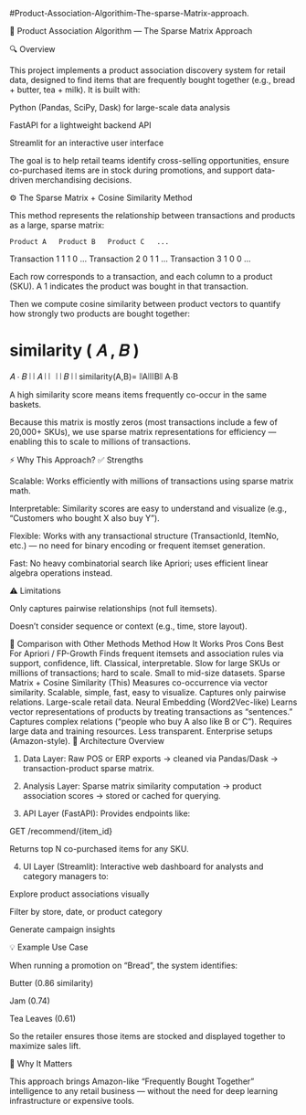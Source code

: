 #Product-Association-Algorithim-The-sparse-Matrix-approach.

🧠 Product Association Algorithm — The Sparse Matrix Approach

🔍 Overview

This project implements a product association discovery system for retail data, designed to find items that are frequently bought together (e.g., bread + butter, tea + milk).
It is built with:

Python (Pandas, SciPy, Dask) for large-scale data analysis

FastAPI for a lightweight backend API

Streamlit for an interactive user interface

The goal is to help retail teams identify cross-selling opportunities, ensure co-purchased items are in stock during promotions, and support data-driven merchandising decisions.

⚙️ The Sparse Matrix + Cosine Similarity Method

This method represents the relationship between transactions and products as a large, sparse matrix:

	Product A	Product B	Product C	...
Transaction 1	1	1	0	...
Transaction 2	0	1	1	...
Transaction 3	1	0	0	...

Each row corresponds to a transaction, and each column to a product (SKU).
A 1 indicates the product was bought in that transaction.

Then we compute cosine similarity between product vectors to quantify how strongly two products are bought together:

similarity
(
𝐴
,
𝐵
)
=
𝐴
⋅
𝐵
∣
∣
𝐴
∣
∣
 
∣
∣
𝐵
∣
∣
similarity(A,B)=
∣∣A∣∣∣∣B∣∣
A⋅B
	​


A high similarity score means items frequently co-occur in the same baskets.

Because this matrix is mostly zeros (most transactions include a few of 20,000+ SKUs), we use sparse matrix representations for efficiency — enabling this to scale to millions of transactions.

⚡ Why This Approach?
✅ Strengths

Scalable: Works efficiently with millions of transactions using sparse matrix math.

Interpretable: Similarity scores are easy to understand and visualize (e.g., “Customers who bought X also buy Y”).

Flexible: Works with any transactional structure (TransactionId, ItemNo, etc.) — no need for binary encoding or frequent itemset generation.

Fast: No heavy combinatorial search like Apriori; uses efficient linear algebra operations instead.

⚠️ Limitations

Only captures pairwise relationships (not full itemsets).

Doesn’t consider sequence or context (e.g., time, store layout).

🔬 Comparison with Other Methods
Method	How It Works	Pros	Cons	Best For
Apriori / FP-Growth	Finds frequent itemsets and association rules via support, confidence, lift.	Classical, interpretable.	Slow for large SKUs or millions of transactions; hard to scale.	Small to mid-size datasets.
Sparse Matrix + Cosine Similarity (This)	Measures co-occurrence via vector similarity.	Scalable, simple, fast, easy to visualize.	Captures only pairwise relations.	Large-scale retail data.
Neural Embedding (Word2Vec-like)	Learns vector representations of products by treating transactions as “sentences.”	Captures complex relations (“people who buy A also like B or C”).	Requires large data and training resources. Less transparent.	Enterprise setups (Amazon-style).
🧩 Architecture Overview

1. Data Layer:
Raw POS or ERP exports → cleaned via Pandas/Dask → transaction-product sparse matrix.

2. Analysis Layer:
Sparse matrix similarity computation → product association scores → stored or cached for querying.

3. API Layer (FastAPI):
Provides endpoints like:

GET /recommend/{item_id}


Returns top N co-purchased items for any SKU.

4. UI Layer (Streamlit):
Interactive web dashboard for analysts and category managers to:

Explore product associations visually

Filter by store, date, or product category

Generate campaign insights

💡 Example Use Case

When running a promotion on “Bread”, the system identifies:

Butter (0.86 similarity)

Jam (0.74)

Tea Leaves (0.61)

So the retailer ensures those items are stocked and displayed together to maximize sales lift.

🚀 Why It Matters

This approach brings Amazon-like “Frequently Bought Together” intelligence to any retail business —
without the need for deep learning infrastructure or expensive tools.